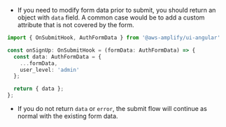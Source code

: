 - If you need to modify form data prior to submit, you should return an object with `data` field. A common case would be to add a custom attribute that is not covered by the form.

```typescript
import { OnSubmitHook, AuthFormData } from '@aws-amplify/ui-angular'

const onSignUp: OnSubmitHook = (formData: AuthFormData) => {
  const data: AuthFormData = {
    ...formData,
    user_level: 'admin'
  };

  return { data };
};
```

- If you do not return `data` or `error`, the submit flow will continue as normal with the existing form data.
